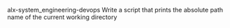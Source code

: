 alx-system_engineering-devops
Write a script that prints the absolute path name of the current working directory

